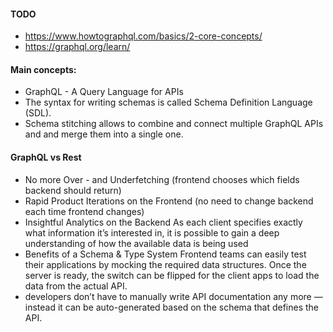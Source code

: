 
#### TODO 
* https://www.howtographql.com/basics/2-core-concepts/
* https://graphql.org/learn/

#### Main concepts:
* GraphQL - A Query Language for APIs
* The syntax for writing schemas is called Schema Definition Language (SDL).
* Schema stitching allows to combine and connect multiple GraphQL APIs and and merge them into a single one. 

#### GraphQL vs Rest
* No more Over - and Underfetching (frontend chooses which fields backend should return)
* Rapid Product Iterations on the Frontend (no need to change backend each time frontend changes)
* Insightful Analytics on the Backend
As each client specifies exactly what information it’s interested in, it is possible to gain a deep understanding of how the available data is being used
* Benefits of a Schema & Type System
Frontend teams can easily test their applications by mocking the required data structures. Once the server is ready, the switch can be flipped for the client apps to load the data from the actual API.
* developers don’t have to manually write API documentation any more — instead it can be auto-generated based on the schema that defines the API. 



